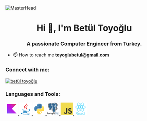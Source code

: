 ![MasterHead](https://img.freepik.com/premium-vector/90s-retro-vaporwave-aesthetics-digital-screen-user-interface-cute-old-computer-ui-elements-nostalgic-pc-icons-dialog-boxes-vector-set-illustration-computer-screen-90s_461812-1420.jpg?w=900)

<h1 align="center">Hi 👋, I'm Betül Toyoğlu</h1>

<h3 align="center">A passionate Computer Engineer from Turkey.</h3>

- 📫 How to reach me **toyoglubetul@gmail.com**

<h3 align="left">Connect with me:</h3>
<p align="left">
<a href="https://www.linkedin.com/in/bet%C3%BCl-toyo%C4%9Flu-335aa4270/" target="blank"><img align="center" src="https://raw.githubusercontent.com/rahuldkjain/github-profile-readme-generator/master/src/images/icons/Social/linked-in-alt.svg" alt="betül toyoğlu" height="30" width="40" /></a>
</p>

<h3 align="left">Languages and Tools:</h3>
<p align="left"> 
  <a href="https://kotlinlang.org" target="_blank" rel="noreferrer"> 
    <img src="https://raw.githubusercontent.com/devicons/devicon/master/icons/kotlin/kotlin-original.svg" alt="kotlin" width="40" height="40"/> 
  </a> 
  <a href="https://www.java.com" target="_blank" rel="noreferrer"> 
    <img src="https://raw.githubusercontent.com/devicons/devicon/master/icons/java/java-original.svg" alt="java" width="40" height="40"/> 
  </a> 
  <a href="https://www.python.org" target="_blank" rel="noreferrer"> 
    <img src="https://raw.githubusercontent.com/devicons/devicon/master/icons/python/python-original.svg" alt="python" width="40" height="40"/> 
  </a> 
  <a href="https://www.w3schools.com/sql/" target="_blank" rel="noreferrer"> 
    <img src="https://raw.githubusercontent.com/devicons/devicon/master/icons/postgresql/postgresql-original-wordmark.svg" alt="sql" width="40" height="40"/> 
  </a> 
  <a href="https://developer.mozilla.org/en-US/docs/Web/JavaScript" target="_blank" rel="noreferrer"> 
    <img src="https://raw.githubusercontent.com/devicons/devicon/master/icons/javascript/javascript-original.svg" alt="javascript" width="40" height="40"/> 
  </a> 
  <a href="https://reactjs.org/" target="_blank" rel="noreferrer"> 
    <img src="https://raw.githubusercontent.com/devicons/devicon/master/icons/react/react-original-wordmark.svg" alt="react" width="40" height="40"/> 
  </a> 
</p>
